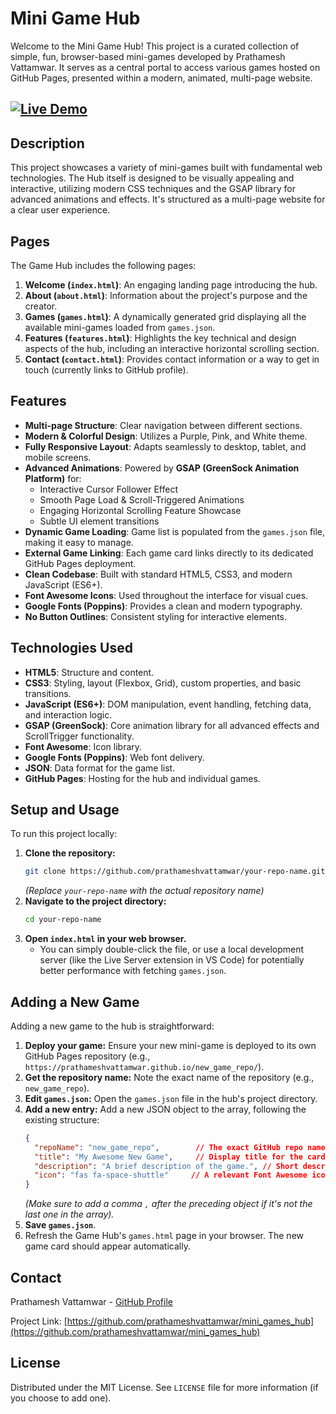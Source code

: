 # Mini Game Hub

Welcome to the Mini Game Hub! This project is a curated collection of simple, fun, browser-based mini-games developed by Prathamesh Vattamwar. It serves as a central portal to access various games hosted on GitHub Pages, presented within a modern, animated, multi-page website.

[![Live Demo](https://img.shields.io/badge/Live-Demo-brightgreen?style=flat-square)](https://prathameshvattamwar.github.io/mini_games_hub) 
---

## Description

This project showcases a variety of mini-games built with fundamental web technologies. The Hub itself is designed to be visually appealing and interactive, utilizing modern CSS techniques and the GSAP library for advanced animations and effects. It's structured as a multi-page website for a clear user experience.

## Pages

The Game Hub includes the following pages:

1.  **Welcome (`index.html`)**: An engaging landing page introducing the hub.
2.  **About (`about.html`)**: Information about the project's purpose and the creator.
3.  **Games (`games.html`)**: A dynamically generated grid displaying all the available mini-games loaded from `games.json`.
4.  **Features (`features.html`)**: Highlights the key technical and design aspects of the hub, including an interactive horizontal scrolling section.
5.  **Contact (`contact.html`)**: Provides contact information or a way to get in touch (currently links to GitHub profile).

## Features

*   **Multi-page Structure**: Clear navigation between different sections.
*   **Modern & Colorful Design**: Utilizes a Purple, Pink, and White theme.
*   **Fully Responsive Layout**: Adapts seamlessly to desktop, tablet, and mobile screens.
*   **Advanced Animations**: Powered by **GSAP (GreenSock Animation Platform)** for:
    *   Interactive Cursor Follower Effect
    *   Smooth Page Load & Scroll-Triggered Animations
    *   Engaging Horizontal Scrolling Feature Showcase
    *   Subtle UI element transitions
*   **Dynamic Game Loading**: Game list is populated from the `games.json` file, making it easy to manage.
*   **External Game Linking**: Each game card links directly to its dedicated GitHub Pages deployment.
*   **Clean Codebase**: Built with standard HTML5, CSS3, and modern JavaScript (ES6+).
*   **Font Awesome Icons**: Used throughout the interface for visual cues.
*   **Google Fonts (Poppins)**: Provides a clean and modern typography.
*   **No Button Outlines**: Consistent styling for interactive elements.

## Technologies Used

*   **HTML5**: Structure and content.
*   **CSS3**: Styling, layout (Flexbox, Grid), custom properties, and basic transitions.
*   **JavaScript (ES6+)**: DOM manipulation, event handling, fetching data, and interaction logic.
*   **GSAP (GreenSock)**: Core animation library for all advanced effects and ScrollTrigger functionality.
*   **Font Awesome**: Icon library.
*   **Google Fonts (Poppins)**: Web font delivery.
*   **JSON**: Data format for the game list.
*   **GitHub Pages**: Hosting for the hub and individual games.

## Setup and Usage

To run this project locally:

1.  **Clone the repository:**
    ```bash
    git clone https://github.com/prathameshvattamwar/your-repo-name.git
    ```
    *(Replace `your-repo-name` with the actual repository name)*
2.  **Navigate to the project directory:**
    ```bash
    cd your-repo-name
    ```
3.  **Open `index.html` in your web browser.**
    *   You can simply double-click the file, or use a local development server (like the Live Server extension in VS Code) for potentially better performance with fetching `games.json`.

## Adding a New Game

Adding a new game to the hub is straightforward:

1.  **Deploy your game:** Ensure your new mini-game is deployed to its own GitHub Pages repository (e.g., `https://prathameshvattamwar.github.io/new_game_repo/`).
2.  **Get the repository name:** Note the exact name of the repository (e.g., `new_game_repo`).
3.  **Edit `games.json`:** Open the `games.json` file in the hub's project directory.
4.  **Add a new entry:** Add a new JSON object to the array, following the existing structure:
    ```json
    {
      "repoName": "new_game_repo",        // The exact GitHub repo name
      "title": "My Awesome New Game",     // Display title for the card
      "description": "A brief description of the game.", // Short description
      "icon": "fas fa-space-shuttle"     // A relevant Font Awesome icon class (e.g., fas fa-...)
    }
    ```
    *(Make sure to add a comma `,` after the preceding object if it's not the last one in the array).*
5.  **Save `games.json`**.
6.  Refresh the Game Hub's `games.html` page in your browser. The new game card should appear automatically.

## Contact

Prathamesh Vattamwar - [GitHub Profile](https://github.com/prathameshvattamwar)

Project Link: [https://github.com/prathameshvattamwar/mini_games_hub](https://github.com/prathameshvattamwar/mini_games_hub) <!-- Replace your-repo-name -->

## License

Distributed under the MIT License. See `LICENSE` file for more information (if you choose to add one).
